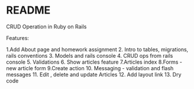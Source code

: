 # README

CRUD Operation in Ruby on Rails

Features:

1.Add About page and homework assignment 
2. Intro to tables, migrations, rails conventions
3. Models and rails console 
4. CRUD ops from rails console 
5. Validations
6. Show articles feature 
7.Articles index 
8.Forms - new article form 
9.Create action 
10. Messaging - validation and flash messages
11. Edit , delete and update Articles
12. Add layout link
13. Dry code
